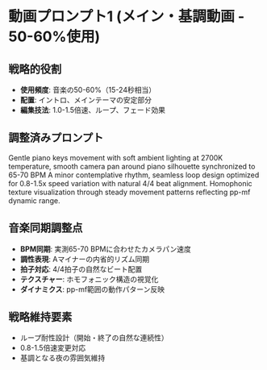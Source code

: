 # 動画プロンプト1 (メイン・基調動画 - 50-60%使用)

## 戦略的役割
- **使用頻度**: 音楽の50-60%（15-24秒相当）
- **配置**: イントロ、メインテーマの安定部分
- **編集技法**: 1.0-1.5倍速、ループ、フェード効果

## 調整済みプロンプト
Gentle piano keys movement with soft ambient lighting at 2700K temperature, smooth camera pan around piano silhouette synchronized to 65-70 BPM A minor contemplative rhythm, seamless loop design optimized for 0.8-1.5x speed variation with natural 4/4 beat alignment. Homophonic texture visualization through steady movement patterns reflecting pp-mf dynamic range.

## 音楽同期調整点
- **BPM同期**: 実測65-70 BPMに合わせたカメラパン速度
- **調性表現**: Aマイナーの内省的リズム同期
- **拍子対応**: 4/4拍子の自然なビート配置
- **テクスチャー**: ホモフォニック構造の視覚化
- **ダイナミクス**: pp-mf範囲の動作パターン反映

## 戦略維持要素
- ループ耐性設計（開始・終了の自然な連続性）
- 0.8-1.5倍速変更対応
- 基調となる夜の雰囲気維持